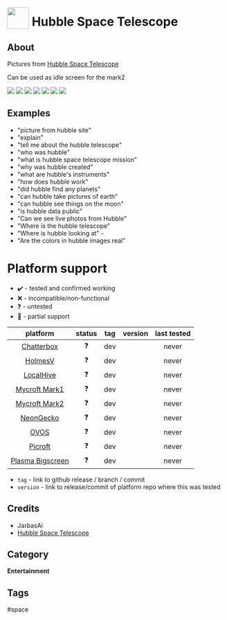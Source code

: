 # <img src='./icon.png' width='50' height='50' style='vertical-align:bottom'/> Hubble Space Telescope


## About

Pictures from [Hubble Space Telescope](https://hubblesite.org/)
  
Can be used as idle screen for the mark2

![](gui.png)
![](gui6.png)
![](gui1.png)
![](gui2.png)
![](gui3.png)
![](gui4.png)
![](gui5.png)

## Examples
* "picture from hubble site"
* "explain"
* "tell me about the hubble telescope"
* "who was hubble"
* "what is hubble space telescope mission" 
* "why was hubble created"
* "what are hubble's instruments"
* "how does hubble work"
* "did hubble find any planets"
* "can hubble take pictures of earth"
* "can hubble see things on the moon"
* "is hubble data public"
* "Can we see live photos from Hubble"
* "Where is the hubble telescope"
* "Where is hubble looking at"  -
* "Are the colors in hubble images real"

# Platform support

- :heavy_check_mark: - tested and confirmed working
- :x: - incompatible/non-functional
- :question: - untested
- :construction: - partial support

|     platform    |   status   |  tag  | version | last tested | 
|:---------------:|:----------:|:-----:|:-------:|:-----------:|
|    [Chatterbox](https://hellochatterbox.com)   | :question: |  dev  |         |    never    | 
|     [HolmesV](https://github.com/HelloChatterbox/HolmesV)     | :question: |  dev  |         |    never    | 
|    [LocalHive](https://github.com/JarbasHiveMind/LocalHive)    | :question: |  dev  |         |    never    |  
|  [Mycroft Mark1](https://github.com/MycroftAI/enclosure-mark1)    | :question: |  dev  |         |    never    | 
|  [Mycroft Mark2](https://github.com/MycroftAI/hardware-mycroft-mark-II)    | :question: |  dev  |         |    never    |  
|    [NeonGecko](https://neon.ai)      | :question: |  dev  |         |    never    |   
|       [OVOS](https://github.com/OpenVoiceOS)        | :question: |  dev  |         |    never    |    
|     [Picroft](https://github.com/MycroftAI/enclosure-picroft)       | :question: |  dev  |         |    never    |  
| [Plasma Bigscreen](https://plasma-bigscreen.org/)  | :question: |  dev  |         |    never    |  

- `tag` - link to github release / branch / commit
- `version` - link to release/commit of platform repo where this was tested


## Credits
- JarbasAi
- [Hubble Space Telescope](https://hubblesite.org/)

## Category
**Entertainment**

## Tags
#space
